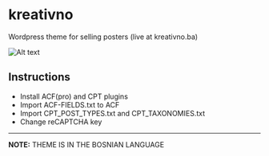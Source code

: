 # kreativno
Wordpress theme for selling posters (live at kreativno.ba)

![Alt text](https://repository-images.githubusercontent.com/480051650/b9ea47ba-cf85-44f4-857b-2692f4cc0307?raw=true "kreativno")

## Instructions

<ul>
<li>Install ACF(pro) and CPT plugins</li>
<li>Import ACF-FIELDS.txt to ACF</li>
<li>Import CPT_POST_TYPES.txt and CPT_TAXONOMIES.txt</li>
<li>Change reCAPTCHA key</li>
</ul>

---

**NOTE:** THEME IS IN THE BOSNIAN LANGUAGE
